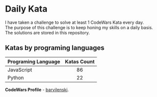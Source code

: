 # Daily Kata

I have taken a challenge to solve at least 1 CodeWars Kata every day.  
The purpose of this challenge is to keep honing my skills on a daily basis.  
The solutions are stored in this repository.

## Katas by programing languages

| Programing Language | Katas Count |
| ------------------- | :---------: |
| JavaScript          |          86 |
| Python              |          22 |


**CodeWars Profile** - [barvilenski](https://www.codewars.com/users/vbarv24).
